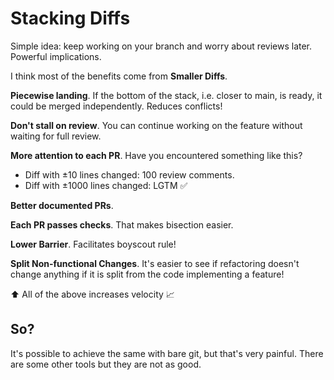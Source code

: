 # Stacking Diffs

Simple idea: keep working on your branch and worry about reviews later.
Powerful implications.

I think most of the benefits come from **Smaller Diffs**.

**Piecewise landing**. If the bottom of the stack, i.e. closer to main, is ready, it could be merged
independently. Reduces conflicts!

**Don't stall on review**. You can continue working on the feature without waiting for full review.

**More attention to each PR**. Have you encountered something like this?
- Diff with ±10 lines changed: 100 review comments.
- Diff with ±1000 lines changed: LGTM ✅

**Better documented PRs**.

**Each PR passes checks**. That makes bisection easier.

**Lower Barrier**. Facilitates boyscout rule!

**Split Non-functional Changes**. It's easier to see if refactoring doesn't change anything if it
is split from the code implementing a feature!

⬆️ All of the above increases velocity 📈

## So?

It's possible to achieve the same with bare git, but that's very painful. There are some other tools
but they are not as good.
